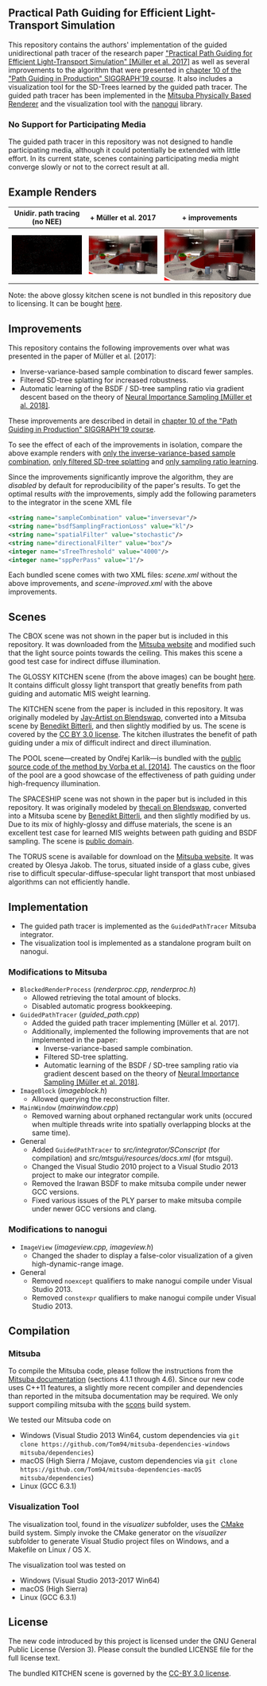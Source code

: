 ## Practical Path Guiding for Efficient Light-Transport Simulation

This repository contains the authors' implementation of the guided unidirectional path tracer of the research paper ["Practical Path Guiding for Efficient Light-Transport Simulation" [Müller et al. 2017]](https://tom94.net) as well as several improvements to the algorithm that were presented in [chapter 10 of the "Path Guiding in Production" SIGGRAPH'19 course](https://tom94.net). It also includes a visualization tool for the SD-Trees learned by the guided path tracer. The guided path tracer has been implemented in the [Mitsuba Physically Based Renderer](http://mitsuba-renderer.org) and the visualization tool with the [nanogui](https://github.com/wjakob/nanogui) library.

### No Support for Participating Media

The guided path tracer in this repository was not designed to handle participating media, although it could potentially be extended with little effort. In its current state, scenes containing participating media might converge slowly or not to the correct result at all.

## Example Renders

| Unidir. path tracing (no NEE) | + Müller et al. 2017 | + improvements |
|:---:|:---:|:---:|
| ![unidir](resources/glossy-kitchen-path.png) | ![unidir](resources/glossy-kitchen.png) | ![unidir](resources/glossy-kitchen-improved.png) |

Note: the above glossy kitchen scene is not bundled in this repository due to licensing. It can be bought [here](https://evermotion.org/shop/show_product/archinteriors-01-for-maya/3556).

## Improvements

This repository contains the following improvements over what was presented in the paper of Müller et al. [2017]:
- Inverse-variance-based sample combination to discard fewer samples.
- Filtered SD-tree splatting for increased robustness.
- Automatic learning of the BSDF / SD-tree sampling ratio via gradient descent based on the theory of [Neural Importance Sampling [Müller et al. 2018]](https://tom94.net).

These improvements are described in detail in [chapter 10 of the "Path Guiding in Production" SIGGRAPH'19 course](https://tom94.net).

To see the effect of each of the improvements in isolation, compare the above example renders with [only the inverse-variance-based sample combination](resources/glossy-kitchen-inverse-variance-only.png), [only filtered SD-tree splatting](resources/glossy-kitchen-splatting-only.png) and [only sampling ratio learning](resources/glossy-kitchen-mis-only.png).

Since the improvements significantly improve the algorithm, they are *disabled* by default for reproducibility of the paper's results.
To get the optimal results *with* the improvements, simply add the following parameters to the integrator in the scene XML file
```xml
<string name="sampleCombination" value="inversevar"/>
<string name="bsdfSamplingFractionLoss" value="kl"/>
<string name="spatialFilter" value="stochastic"/>
<string name="directionalFilter" value="box"/>
<integer name="sTreeThreshold" value="4000"/>
<integer name="sppPerPass" value="1"/>
```

Each bundled scene comes with two XML files: *scene.xml* without the above improvements, and *scene-improved.xml* with the above improvements.

## Scenes

The CBOX scene was not shown in the paper but is included in this repository.
It was downloaded from the [Mitsuba website](http://mitsuba-renderer.org/download.html) and modified such that the light source points towards the ceiling.
This makes this scene a good test case for indirect diffuse illumination.

The GLOSSY KITCHEN scene (from the above images) can be bought [here](https://evermotion.org/shop/show_product/archinteriors-01-for-maya/3556).
It contains difficult glossy light transport that greatly benefits from path guiding and automatic MIS weight learning.

The KITCHEN scene from the paper is included in this repository.
It was originally modeled by [Jay-Artist on Blendswap](http://www.blendswap.com/user/Jay-Artist), converted into a Mitsuba scene by [Benedikt Bitterli](https://benedikt-bitterli.me/resources/), and then slightly modified by us.
The scene is covered by the [CC BY 3.0 license](https://creativecommons.org/licenses/by/3.0/).
The kitchen illustrates the benefit of path guiding under a mix of difficult indirect and direct illumination.

The POOL scene—created by Ondřej Karlík—is bundled with the [public source code of the method by Vorba et al. [2014]](http://cgg.mff.cuni.cz/~jirka/papers/2014/olpm/index.htm).
The caustics on the floor of the pool are a good showcase of the effectiveness of path guiding under high-frequency illumination.

The SPACESHIP scene was not shown in the paper but is included in this repository.
It was originally modeled by [thecali on Blendswap](http://www.blendswap.com/user/thecali), converted into a Mitsuba scene by [Benedikt Bitterli](https://benedikt-bitterli.me/resources/), and then slightly modified by us.
Due to its mix of highly-glossy and diffuse materials, the scene is an excellent test case for learned MIS weights between path guiding and BSDF sampling.
The scene is [public domain](https://creativecommons.org/publicdomain/zero/1.0/).

The TORUS scene is available for download on the [Mitsuba website](http://mitsuba-renderer.org/download.html).
It was created by Olesya Jakob.
The torus, situated inside of a glass cube, gives rise to difficult specular-diffuse-specular light transport that most unbiased algorithms can not efficiently handle.


## Implementation

- The guided path tracer is implemented as the `GuidedPathTracer` Mitsuba integrator.
- The visualization tool is implemented as a standalone program built on nanogui.

### Modifications to Mitsuba

- `BlockedRenderProcess` (*renderproc.cpp, renderproc.h*)
  - Allowed retrieving the total amount of blocks.
  - Disabled automatic progress bookkeeping.
- `GuidedPathTracer` (*guided_path.cpp*)
  - Added the guided path tracer implementing [Müller et al. 2017].
  - Additionally, implemented the following improvements that are not implemented in the paper:
    - Inverse-variance-based sample combination.
    - Filtered SD-tree splatting.
    - Automatic learning of the BSDF / SD-tree sampling ratio via gradient descent based on the theory of [Neural Importance Sampling [Müller et al. 2018]](https://tom94.net).
- `ImageBlock` (*imageblock.h*)
  - Allowed querying the reconstruction filter.
- `MainWindow` (*mainwindow.cpp*)
  - Removed warning about orphaned rectangular work units (occured when multiple threads write into spatially overlapping blocks at the same time).
- General
  - Added `GuidedPathTracer` to *src/integrator/SConscript* (for compilation) and *src/mtsgui/resources/docs.xml* (for mtsgui).
  - Changed the Visual Studio 2010 project to a Visual Studio 2013 project to make our integrator compile.
  - Removed the Irawan BSDF to make mitsuba compile under newer GCC versions.
  - Fixed various issues of the PLY parser to make mitsuba compile under newer GCC versions and clang.

### Modifications to nanogui

- `ImageView` (*imageview.cpp, imageview.h*)
  - Changed the shader to display a false-color visualization of a given high-dynamic-range image.
- General
  - Removed `noexcept` qualifiers to make nanogui compile under Visual Studio 2013.
  - Removed `constexpr` qualifiers to make nanogui compile under Visual Studio 2013.

## Compilation

### Mitsuba

To compile the Mitsuba code, please follow the instructions from the [Mitsuba documentation](http://mitsuba-renderer.org/docs.html) (sections 4.1.1 through 4.6). Since our new code uses C++11 features, a slightly more recent compiler and dependencies than reported in the mitsuba documentation may be required. We only support compiling mitsuba with the [scons](https://www.scons.org) build system.

We tested our Mitsuba code on
- Windows (Visual Studio 2013 Win64, custom dependencies via `git clone https://github.com/Tom94/mitsuba-dependencies-windows mitsuba/dependencies`)
- macOS (High Sierra / Mojave, custom dependencies via `git clone https://github.com/Tom94/mitsuba-dependencies-macOS mitsuba/dependencies`)
- Linux (GCC 6.3.1)

### Visualization Tool

The visualization tool, found in the *visualizer* subfolder, uses the [CMake](https://cmake.org/) build system. Simply invoke the CMake generator on the *visualizer* subfolder to generate Visual Studio project files on Windows, and a Makefile on Linux / OS X.

The visualization tool was tested on
- Windows (Visual Studio 2013-2017 Win64)
- macOS (High Sierra)
- Linux (GCC 6.3.1)

## License

The new code introduced by this project is licensed under the GNU General Public License (Version 3). Please consult the bundled LICENSE file for the full license text.

The bundled KITCHEN scene is governed by the [CC-BY 3.0 license](https://creativecommons.org/licenses/by/3.0/).
